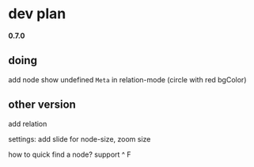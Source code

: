 # dev plan

**0.7.0** 
## doing

add node
show undefined `Meta` in relation-mode (circle with red bgColor)

## other version

add relation

settings: add slide for node-size, zoom size

how to quick find a node? support ^ F


